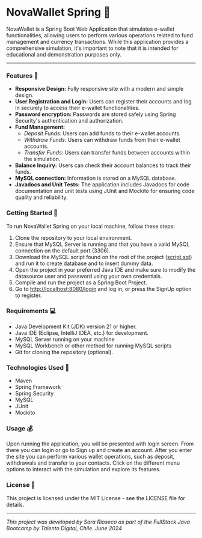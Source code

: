 # NovaWallet Spring 💸

NovaWallet is a Spring Boot Web Application that simulates e-wallet functionalities, allowing users to perform various operations related to fund management and currency transactions. 
While this application provides a comprehensive simulation, it's important to note that it is intended for educational and demonstration purposes only.

---

### Features 💁
- **Responsive Design:** Fully responsive site with a modern and simple design.
- **User Registration and Login:** Users can register their accounts and log in securely to access their e-wallet functionalities.
- **Password encryption:** Passwords are stored safely using Spring Security's authentication and authorization.
- **Fund Management:**
  - *Deposit Funds:* Users can add funds to their e-wallet accounts.
  - *Withdraw Funds:* Users can withdraw funds from their e-wallet accounts.
  - *Transfer Funds:* Users can transfer funds between accounts within the simulation.
- **Balance Inquiry:** Users can check their account balances to track their funds.
- **MySQL connection:** Information is stored on a MySQL database.
- **Javadocs and Unit Tests:** The application includes Javadocs for code documentation and unit tests using JUnit and Mockito for ensuring code quality and reliability.

### Getting Started 🚀
To run NovaWallet Spring on your local machine, follow these steps:

1. Clone the repository to your local environment.
2. Ensure that MySQL Server is running and that you have a valid MySQL connection on the default port (3306).
3. Download the MySQL script found on the root of the project ([script.sql](https://github.com/sara-rioseco/nova-wallet-spring/blob/main/script.sql)) and run it to create database and to insert dummy data.
4. Open the project in your preferred Java IDE and make sure to modify the datasource user and password using your own credentials.
5. Compile and run the project as a Spring Boot Project.
6. Go to [http://localhost:8080/login](http://localhost:8080/login) and log in, or press the SignUp option to register.

### Requirements 💻
- Java Development Kit (JDK) version 21 or higher.
- Java IDE (Eclipse, IntelliJ IDEA, etc.) for development.
- MySQL Server running on your machine
- MySQL Workbench or other method for running MySQL scripts
- Git for cloning the repository (optional).

### Technologies Used 📖
- Maven
- Spring Framework
- Spring Security
- MySQL
- JUnit
- Mockito
  
### Usage 💰
Upon running the application, you will be presented with login screen. From there you can login or go to Sign up and create an account. 
After you enter the site you can perform various wallet operations, such as deposit, withdrawals and transfer to your contacts. 
Click on the different menu options to interact with the simulation and explore its features.

### License 🔑
This project is licensed under the MIT License - see the LICENSE file for details.

---
*This project was developed by Sara Rioseco as part of the FullStack Java Bootcamp by Talento Digital, Chile. June 2024*
